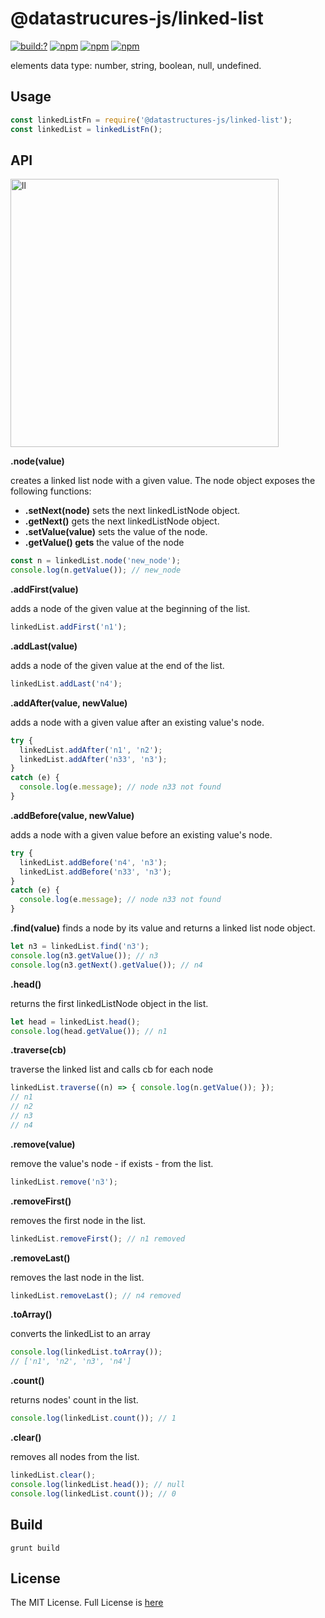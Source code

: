 # @datastrucures-js/linked-list

[![build:?](https://travis-ci.org/eyas-ranjous/datatructures-js/linked-list.svg?branch=master)](https://travis-ci.org/eyas-ranjous/datatructures-js/linked-list) 
[![npm](https://img.shields.io/npm/v/@datastructures-js/linked-list.svg)](https://www.npmjs.com/package/@datastructures-js/linked-list)
[![npm](https://img.shields.io/npm/dm/@datastructures-js/linked-list.svg)](https://www.npmjs.com/packages/@datastructures-js/linked-list) [![npm](https://img.shields.io/badge/node-%3E=%206.0-blue.svg)](https://www.npmjs.com/package/@datastructures-js/linked-list)

elements data type: number, string, boolean, null, undefined.

## Usage
```js
const linkedListFn = require('@datastructures-js/linked-list');
const linkedList = linkedListFn();
```

## API

<img width="429" alt="ll" src="https://user-images.githubusercontent.com/6517308/35762715-5d00c9bc-0861-11e8-88f7-6e503a1fa3af.png">

**.node(value)**

creates a linked list node with a given value. The node object exposes the following functions:

* **.setNext(node)** sets the next linkedListNode object.
* **.getNext()** gets the next linkedListNode object.
* **.setValue(value)** sets the value of the node.
* **.getValue() gets** the value of the node

```javascript
const n = linkedList.node('new_node');
console.log(n.getValue()); // new_node
```

**.addFirst(value)** 

adds a node of the given value at the beginning of the list.
```javascript
linkedList.addFirst('n1');
```

**.addLast(value)** 

adds a node of the given value at the end of the list.
```javascript
linkedList.addLast('n4');
```

**.addAfter(value, newValue)** 

adds a node with a given value after an existing value's node.
```javascript
try {
  linkedList.addAfter('n1', 'n2');
  linkedList.addAfter('n33', 'n3');
}
catch (e) {
  console.log(e.message); // node n33 not found
}
```

**.addBefore(value, newValue)** 

adds a node with a given value before an existing value's node.
```javascript
try {
  linkedList.addBefore('n4', 'n3');
  linkedList.addBefore('n33', 'n3');
}
catch (e) {
  console.log(e.message); // node n33 not found
}
```

**.find(value)** 
finds a node by its value and returns a linked list node object.

```javascript
let n3 = linkedList.find('n3');
console.log(n3.getValue()); // n3
console.log(n3.getNext().getValue()); // n4
```

**.head()** 

returns the first linkedListNode object in the list.
```javascript
let head = linkedList.head();
console.log(head.getValue()); // n1
```

**.traverse(cb)** 

traverse the linked list and calls cb for each node
```javascript
linkedList.traverse((n) => { console.log(n.getValue()); });
// n1
// n2   
// n3
// n4
```

**.remove(value)** 

remove the value's node - if exists - from the list.
```javascript
linkedList.remove('n3');
```

**.removeFirst()** 

removes the first node in the list.
```javascript
linkedList.removeFirst(); // n1 removed
```

**.removeLast()** 

removes the last node in the list.
```javascript
linkedList.removeLast(); // n4 removed
```

**.toArray()** 

converts the linkedList to an array
```javascript
console.log(linkedList.toArray());
// ['n1', 'n2', 'n3', 'n4']
```

**.count()** 

returns nodes' count in the list.
```javascript
console.log(linkedList.count()); // 1
```

**.clear()** 

removes all nodes from the list.
```javascript
linkedList.clear();
console.log(linkedList.head()); // null
console.log(linkedList.count()); // 0
```

## Build
```
grunt build
```

## License
The MIT License. Full License is [here](https://github.com/datastructures-js/linked-list/blob/master/LICENSE)
